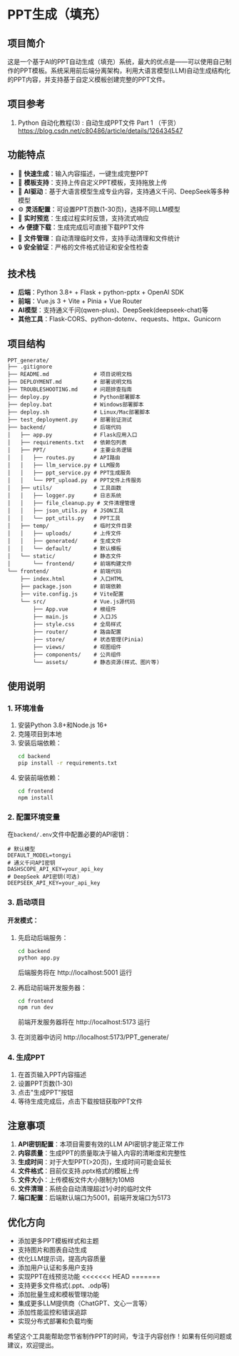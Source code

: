 # PPT生成（填充）

## 项目简介
这是一个基于AI的PPT自动生成（填充）系统，最大的优点是——可以使用自己制作的PPT模板。系统采用前后端分离架构，利用大语言模型(LLM)自动生成结构化的PPT内容，并支持基于自定义模板创建完整的PPT文件。

## 项目参考
1. Python 自动化教程(3) : 自动生成PPT文件 Part 1 （干货） https://blog.csdn.net/c80486/article/details/126434547

## 功能特点
- 🚀 **快速生成**：输入内容描述，一键生成完整PPT
- 🎨 **模板支持**：支持上传自定义PPT模板，支持拖放上传
- 🧠 **AI驱动**：基于大语言模型生成专业内容，支持通义千问、DeepSeek等多种模型
- ⚙️ **灵活配置**：可设置PPT页数(1-30页)，选择不同LLM模型
- 🔄 **实时预览**：生成过程实时反馈，支持流式响应
- 📥 **便捷下载**：生成完成后可直接下载PPT文件
- 📁 **文件管理**：自动清理临时文件，支持手动清理和文件统计
- 🔒 **安全验证**：严格的文件格式验证和安全性检查

## 技术栈
- **后端**：Python 3.8+ + Flask + python-pptx + OpenAI SDK
- **前端**：Vue.js 3 + Vite + Pinia + Vue Router
- **AI模型**：支持通义千问(qwen-plus)、DeepSeek(deepseek-chat)等
- **其他工具**：Flask-CORS、python-dotenv、requests、httpx、Gunicorn

## 项目结构
```
PPT_generate/
├── .gitignore
├── README.md              # 项目说明文档
├── DEPLOYMENT.md          # 部署说明文档
├── TROUBLESHOOTING.md     # 问题排查指南
├── deploy.py              # Python部署脚本
├── deploy.bat             # Windows部署脚本
├── deploy.sh              # Linux/Mac部署脚本
├── test_deployment.py     # 部署验证测试
├── backend/               # 后端代码
│   ├── app.py             # Flask应用入口
│   ├── requirements.txt   # 依赖包列表
│   ├── PPT/               # 主要业务逻辑
│   │   ├── routes.py      # API路由
│   │   ├── llm_service.py # LLM服务
│   │   ├── ppt_service.py # PPT生成服务
│   │   └── PPT_upload.py  # PPT文件上传服务
│   ├── utils/             # 工具函数
│   │   ├── logger.py      # 日志系统
│   │   ├── file_cleanup.py # 文件清理管理
│   │   ├── json_utils.py  # JSON工具
│   │   └── ppt_utils.py   # PPT工具
│   ├── temp/              # 临时文件目录
│   │   ├── uploads/       # 上传文件
│   │   ├── generated/     # 生成文件
│   │   └── default/       # 默认模板
│   └── static/            # 静态文件
│       └── frontend/      # 前端构建文件
└── frontend/              # 前端代码
    ├── index.html         # 入口HTML
    ├── package.json       # 前端依赖
    ├── vite.config.js     # Vite配置
    └── src/               # Vue.js源代码
        ├── App.vue        # 根组件
        ├── main.js        # 入口JS
        ├── style.css      # 全局样式
        ├── router/        # 路由配置
        ├── store/         # 状态管理(Pinia)
        ├── views/         # 视图组件
        ├── components/    # 公共组件
        └── assets/        # 静态资源(样式、图片等)
```

## 使用说明
### 1. 环境准备
1. 安装Python 3.8+和Node.js 16+
2. 克隆项目到本地
3. 安装后端依赖：
   ```bash
   cd backend
   pip install -r requirements.txt
   ```
4. 安装前端依赖：
   ```bash
   cd frontend
   npm install
   ```

### 2. 配置环境变量
在`backend/.env`文件中配置必要的API密钥：
```
# 默认模型
DEFAULT_MODEL=tongyi
# 通义千问API密钥
DASHSCOPE_API_KEY=your_api_key
# DeepSeek API密钥(可选)
DEEPSEEK_API_KEY=your_api_key
```

### 3. 启动项目

#### 开发模式：
1. 先启动后端服务：
   ```bash
   cd backend
   python app.py
   ```
   后端服务将在 http://localhost:5001 运行

2. 再启动前端开发服务器：
   ```bash
   cd frontend
   npm run dev
   ```
   前端开发服务器将在 http://localhost:5173 运行

3. 在浏览器中访问 http://localhost:5173/PPT_generate/

### 4. 生成PPT
1. 在首页输入PPT内容描述
2. 设置PPT页数(1-30)
3. 点击"生成PPT"按钮
4. 等待生成完成后，点击下载按钮获取PPT文件

## 注意事项
1. **API密钥配置**：本项目需要有效的LLM API密钥才能正常工作
2. **内容质量**：生成PPT的质量取决于输入内容的清晰度和完整性
3. **生成时间**：对于大型PPT(>20页)，生成时间可能会延长
4. **文件格式**：目前仅支持.pptx格式的模板上传
5. **文件大小**：上传模板文件大小限制为10MB
6. **文件清理**：系统会自动清理超过1小时的临时文件
7. **端口配置**：后端默认端口为5001，前端开发端口为5173

## 优化方向
- 添加更多PPT模板样式和主题
- 支持图片和图表自动生成
- 优化LLM提示词，提高内容质量
- 添加用户认证和多用户支持
- 实现PPT在线预览功能
<<<<<<< HEAD
=======
- 支持更多文件格式(.ppt、.odp等)
- 添加批量生成和模板管理功能
- 集成更多LLM提供商（ChatGPT、文心一言等）
- 添加性能监控和错误追踪
- 实现分布式部署和负载均衡


希望这个工具能帮助您节省制作PPT的时间，专注于内容创作！如果有任何问题或建议，欢迎提出。
